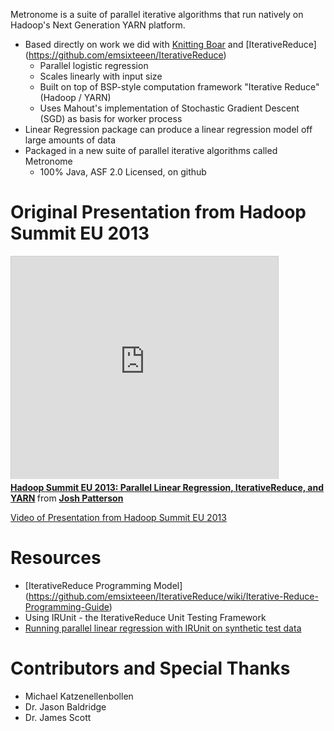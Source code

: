 Metronome is a suite of parallel iterative algorithms that run natively on Hadoop's Next Generation YARN platform. 

* Based directly on work we did with [Knitting Boar](https://github.com/jpatanooga/KnittingBoar) and [IterativeReduce] (https://github.com/emsixteeen/IterativeReduce)
    * Parallel logistic regression
    * Scales linearly with input size
    * Built on top of BSP-style computation framework "Iterative Reduce" (Hadoop / YARN)
    * Uses Mahout's implementation of Stochastic Gradient Descent (SGD) as basis for worker process
* Linear Regression package can produce a linear regression model off large amounts of data
* Packaged in a new suite of parallel iterative algorithms called Metronome
    * 100% Java, ASF 2.0 Licensed, on github


# Original Presentation from Hadoop Summit EU 2013

<iframe src="http://www.slideshare.net/slideshow/embed_code/17636499" width="427" height="356" frameborder="0" marginwidth="0" marginheight="0" scrolling="no" style="border:1px solid #CCC;border-width:1px 1px 0;margin-bottom:5px" allowfullscreen webkitallowfullscreen mozallowfullscreen> </iframe> <div style="margin-bottom:5px"> <strong> <a href="http://www.slideshare.net/jpatanooga/hadoop-summit-eu-2013-parallel-linear-regression-iterativereduce-and-yarn" title="Hadoop Summit EU 2013: Parallel Linear Regression, IterativeReduce, and YARN" target="_blank">Hadoop Summit EU 2013: Parallel Linear Regression, IterativeReduce, and YARN</a> </strong> from <strong><a href="http://www.slideshare.net/jpatanooga" target="_blank">Josh Patterson</a></strong> </div>

[Video of Presentation from Hadoop Summit EU 2013](http://www.youtube.com/watch?feature=player_embedded&v=rwiy_YhbxiI)


# Resources
* [IterativeReduce Programming Model] (https://github.com/emsixteeen/IterativeReduce/wiki/Iterative-Reduce-Programming-Guide)
* Using IRUnit - the IterativeReduce Unit Testing Framework
* [Running parallel linear regression with IRUnit on synthetic test data](https://github.com/jpatanooga/Metronome/wiki/Running-Parallel-Linear-Regression)

# Contributors and Special Thanks
* Michael Katzenellenbollen
* Dr. Jason Baldridge
* Dr. James Scott
